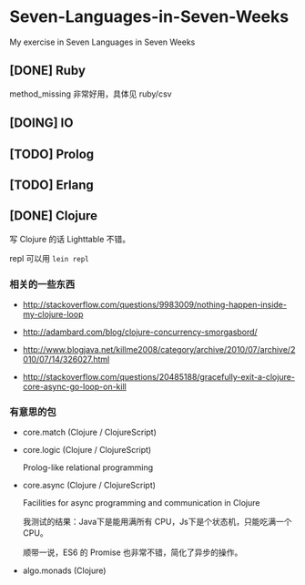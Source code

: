 # Seven-Languages-in-Seven-Weeks

My exercise in Seven Languages in Seven Weeks

## [DONE] Ruby

method_missing 非常好用，具体见 ruby/csv

## [DOING] IO

## [TODO] Prolog

## [TODO] Erlang

## [DONE] Clojure

写 Clojure 的话 Lighttable 不错。

repl 可以用 `lein repl`

### 相关的一些东西

- http://stackoverflow.com/questions/9983009/nothing-happen-inside-my-clojure-loop

- http://adambard.com/blog/clojure-concurrency-smorgasbord/

- http://www.blogjava.net/killme2008/category/archive/2010/07/archive/2010/07/14/326027.html

- http://stackoverflow.com/questions/20485188/gracefully-exit-a-clojure-core-async-go-loop-on-kill

### 有意思的包

- core.match (Clojure / ClojureScript)

- core.logic (Clojure / ClojureScript)

  Prolog-like relational programming

- core.async (Clojure / ClojureScript)

  Facilities for async programming and communication in Clojure

  我测试的结果：Java下是能用满所有 CPU，Js下是个状态机，只能吃满一个 CPU。

  顺带一说，ES6 的 Promise 也非常不错，简化了异步的操作。

- algo.monads (Clojure)
